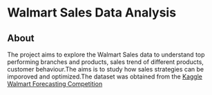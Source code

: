 # Walmart Sales Data Analysis
## About 

The project aims to explore the Walmart Sales data to understand top performing branches and products, sales trend of different products, customer behaviour.The aims is to study how sales strategies can be imporoved and optimized.The dataset was obtained from the [Kaggle Walmart Forecasting Competition](https://www.kaggle.com/c/walmart-recruiting-store-sales-forecasting)
